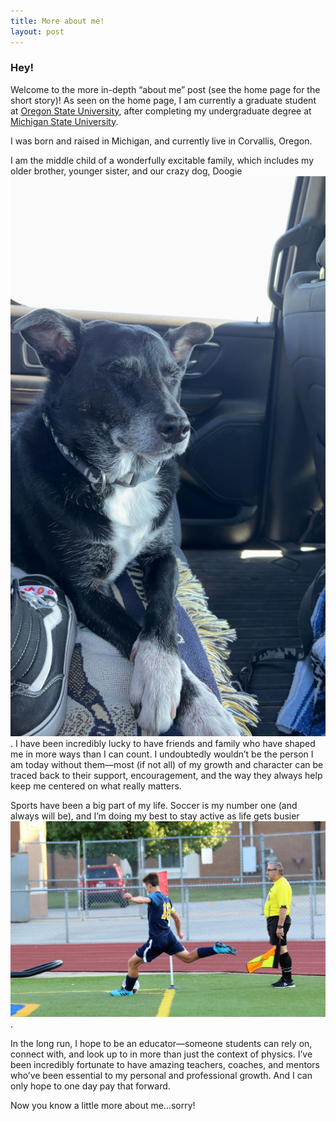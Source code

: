 ```yaml
---
title: More about me!
layout: post
---
```


### Hey!


Welcome to the more in-depth “about me” post (see the home page for the short story)!
As seen on the home page, I am currently a graduate student at [Oregon State University](https://physics.oregonstate.edu/), after completing my undergraduate degree at 
[Michigan State University](https://pa.msu.edu/). 


I was born and raised in Michigan, and currently live in Corvallis, Oregon. 


I am the middle child of a wonderfully excitable family, which includes my older brother, younger sister, and our crazy dog, Doogie ![Doogie!](/assets/images/doogie.JPG). 
I have been incredibly lucky to have friends and family who have shaped me in more ways than I can count. 
I undoubtedly wouldn’t be the person I am today without them—most (if not all) 
of my growth and character can be traced back to their support, encouragement, and the way they always help keep me centered on what really matters.


Sports have been a big part of my life. Soccer is my number one (and always will be), 
and I’m doing my best to stay active as life gets busier ![me taking a corner kick](/assets/images/me_playing_soccer.JPG). 


In the long run, I hope to be an educator—someone students can rely on, connect with, and look up to in more than just the context of physics. 
I’ve been incredibly fortunate to have amazing teachers, coaches, and mentors who’ve been essential to my personal and professional growth. 
And I can only hope to one day pay that forward.


Now you know a little more about me…sorry!

